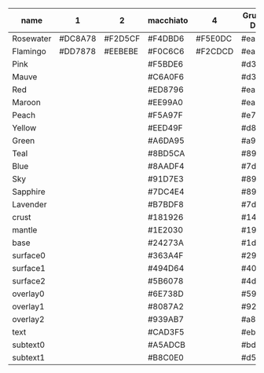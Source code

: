 | name | 1 | 2 | macchiato | 4 | Gruvbox Dark | Gruvbox Light |
| --- | --- | --- | --- | --- | --- | --- |
| Rosewater | #DC8A78 | #F2D5CF | #F4DBD6 | #F5E0DC | #ea6962 | |
| Flamingo | #DD7878 | #EEBEBE | #F0C6C6 | #F2CDCD | #ea6962 | |
| Pink | | | #F5BDE6 | | #d3869b | |
| Mauve | | | #C6A0F6 |  | #d3869b | |
| Red | | | #ED8796 | | #ea6962 | |
| Maroon | | | #EE99A0 | | #ea6962 | |
| Peach |  |  | #F5A97F |  | #e78a4e |  |
| Yellow |  |  | #EED49F |  | #d8a657 |  |
| Green |  |  | #A6DA95 |  | #a9b665 |  |
| Teal |  |  | #8BD5CA |  | #89b482 |  |
| Blue |  |  | #8AADF4 |  | #7daea3 |  |
| Sky |  |  | #91D7E3 |  | #89b482 |  |
| Sapphire |  |  | #7DC4E4 |  | #89b482 |  |
| Lavender |  |  | #B7BDF8 |  | #7daea3 |  |
| crust |  |  | #181926 |  | #141617 |  |
| mantle |  |  | #1E2030 |  | #191b1c |  |
| base |  |  | #24273A |  | #1d2021 |  |
| surface0 |  |  | #363A4F |  | #292929 |  |
| surface1 |  |  | #494D64 |  | #404040 |  |
| surface2 |  |  | #5B6078 |  | #4d4d4d |  |
| overlay0 |  |  | #6E738D |  | #595959 |  |
| overlay1 |  |  | #8087A2 |  | #928374 |  |
| overlay2 |  |  | #939AB7 |  | #a89984 |  |
| text |  |  | #CAD3F5 |  | #ebdbb2 |  |
| subtext0 |  |  | #A5ADCB |  | #bdae93 |  |
| subtext1 |  |  | #B8C0E0 |  | #d5c4a1 |  |